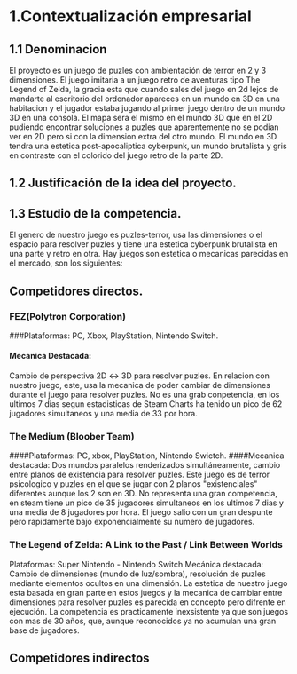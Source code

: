 # 1.Contextualización empresarial
## 1.1 Denominacion
El proyecto es un juego de puzles con ambientación de terror en 2 y 3 dimensiones. El juego imitaria a un juego retro de aventuras tipo The Legend of Zelda, la gracia esta que cuando sales del juego en 2d lejos de mandarte al escritorio del ordenador apareces en un mundo en 3D en una habitacion y el jugador estaba jugando al primer juego dentro de un mundo 3D en una consola. El mapa sera el mismo en el mundo 3D que en el 2D pudiendo encontrar soluciones a puzles que aparentemente no se podian ver en 2D pero si con la dimension extra del otro mundo. El mundo en 3D tendra una estetica post-apocaliptica cyberpunk, un mundo brutalista y gris en contraste con el colorido del juego retro de la parte 2D.

## 1.2 Justificación de la idea del proyecto.

## 1.3 Estudio de la competencia.

El genero de nuestro juego es puzles-terror, usa las dimensiones o el espacio para resolver puzles y tiene una estetica cyberpunk brutalista en una parte y retro en otra. Hay juegos son estetica o mecanicas parecidas en el mercado, son los siguientes:

## Competidores directos.

### FEZ(Polytron Corporation)
###Plataformas: PC, Xbox, PlayStation, Nintendo Switch.
#### Mecanica Destacada:
Cambio de perspectiva 2D ↔ 3D para resolver puzles.
En relacion con nuestro juego, este, usa la mecanica de poder cambiar de dimensiones durante el juego para resolver puzles.
No es una grab conpetencia, en los ultimos 7 dias segun estadisticas de Steam Charts ha tenido un pico de 62 jugadores simultaneos y una media de 33 por hora.

### The Medium (Bloober Team)
####Plataformas: PC, xbox, PlayStation, Nintendo Swictch.
####Mecanica destacada: Dos mundos paralelos renderizados simultáneamente, cambio entre planos de existencia para resolver puzles.
Este juego es de terror psicologico y puzles en el que se jugar con 2 planos "existenciales" diferentes aunque los 2 son en 3D. No representa una gran competencia, en steam tiene un pico de 35 jugadores simultaneos en los ultimos 7 dias y una media de 8 jugadores por hora. El juego salio con un gran despunte pero rapidamente bajo exponencialmente su numero de jugadores.

### The Legend of Zelda: A Link to the Past / Link Between Worlds
Plataformas: Super Nintendo - Nintendo Switch
Mecánica destacada: Cambio de dimensiones (mundo de luz/sombra), resolución de puzles mediante elementos ocultos en una dimensión.
La estetica de nuestro juego esta basada en gran parte en estos juegos y la mecanica de cambiar entre dimensiones para resolver puzles es parecida en concepto pero difrente en ejecución. La competencia es practicamente inexsistente ya que son juegos con mas de 30 años, que, aunque reconocidos ya no acumulan una gran base de jugadores.

## Competidores indirectos



